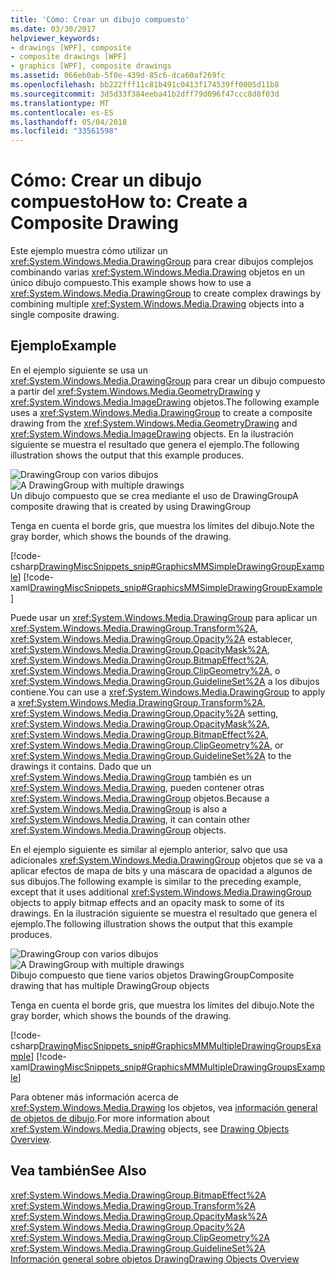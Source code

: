 ```yaml
---
title: 'Cómo: Crear un dibujo compuesto'
ms.date: 03/30/2017
helpviewer_keywords:
- drawings [WPF], composite
- composite drawings [WPF]
- graphics [WPF], composite drawings
ms.assetid: 066eb0ab-5f0e-439d-85c6-dca60af269fc
ms.openlocfilehash: bb222fff11c81b491c0413f174539ff0005d11b8
ms.sourcegitcommit: 3d5d33f384eeba41b2dff79d096f47ccc8d8f03d
ms.translationtype: MT
ms.contentlocale: es-ES
ms.lasthandoff: 05/04/2018
ms.locfileid: "33561598"
---
```

# <a name="how-to-create-a-composite-drawing"></a><span data-ttu-id="becf2-102">Cómo: Crear un dibujo compuesto</span><span class="sxs-lookup"><span data-stu-id="becf2-102">How to: Create a Composite Drawing</span></span>
<span data-ttu-id="becf2-103">Este ejemplo muestra cómo utilizar un <xref:System.Windows.Media.DrawingGroup> para crear dibujos complejos combinando varias <xref:System.Windows.Media.Drawing> objetos en un único dibujo compuesto.</span><span class="sxs-lookup"><span data-stu-id="becf2-103">This example shows how to use a <xref:System.Windows.Media.DrawingGroup> to create complex drawings by combining multiple <xref:System.Windows.Media.Drawing> objects into a single composite drawing.</span></span>  
  
## <a name="example"></a><span data-ttu-id="becf2-104">Ejemplo</span><span class="sxs-lookup"><span data-stu-id="becf2-104">Example</span></span>  
 <span data-ttu-id="becf2-105">En el ejemplo siguiente se usa un <xref:System.Windows.Media.DrawingGroup> para crear un dibujo compuesto a partir del <xref:System.Windows.Media.GeometryDrawing> y <xref:System.Windows.Media.ImageDrawing> objetos.</span><span class="sxs-lookup"><span data-stu-id="becf2-105">The following example uses a <xref:System.Windows.Media.DrawingGroup> to create a composite drawing from the <xref:System.Windows.Media.GeometryDrawing> and <xref:System.Windows.Media.ImageDrawing> objects.</span></span> <span data-ttu-id="becf2-106">En la ilustración siguiente se muestra el resultado que genera el ejemplo.</span><span class="sxs-lookup"><span data-stu-id="becf2-106">The following illustration shows the output that this example produces.</span></span>  
  
 <span data-ttu-id="becf2-107">![DrawingGroup con varios dibujos](../../../../docs/framework/wpf/graphics-multimedia/media/graphicsmm-simple.jpg "graphicsmm_simple")</span><span class="sxs-lookup"><span data-stu-id="becf2-107">![A DrawingGroup with multiple drawings](../../../../docs/framework/wpf/graphics-multimedia/media/graphicsmm-simple.jpg "graphicsmm_simple")</span></span>  
<span data-ttu-id="becf2-108">Un dibujo compuesto que se crea mediante el uso de DrawingGroup</span><span class="sxs-lookup"><span data-stu-id="becf2-108">A composite drawing that is created by using DrawingGroup</span></span>  
  
 <span data-ttu-id="becf2-109">Tenga en cuenta el borde gris, que muestra los límites del dibujo.</span><span class="sxs-lookup"><span data-stu-id="becf2-109">Note the gray border, which shows the bounds of the drawing.</span></span>  
  
 [!code-csharp[DrawingMiscSnippets_snip#GraphicsMMSimpleDrawingGroupExample](../../../../samples/snippets/csharp/VS_Snippets_Wpf/DrawingMiscSnippets_snip/CSharp/DrawingGroupExample.cs#graphicsmmsimpledrawinggroupexample)]
 [!code-xaml[DrawingMiscSnippets_snip#GraphicsMMSimpleDrawingGroupExample](../../../../samples/snippets/xaml/VS_Snippets_Wpf/DrawingMiscSnippets_snip/XAML/DrawingGroupExample.xaml#graphicsmmsimpledrawinggroupexample)]  
  
 <span data-ttu-id="becf2-110">Puede usar un <xref:System.Windows.Media.DrawingGroup> para aplicar un <xref:System.Windows.Media.DrawingGroup.Transform%2A>, <xref:System.Windows.Media.DrawingGroup.Opacity%2A> establecer, <xref:System.Windows.Media.DrawingGroup.OpacityMask%2A>, <xref:System.Windows.Media.DrawingGroup.BitmapEffect%2A>, <xref:System.Windows.Media.DrawingGroup.ClipGeometry%2A>, o <xref:System.Windows.Media.DrawingGroup.GuidelineSet%2A> a los dibujos contiene.</span><span class="sxs-lookup"><span data-stu-id="becf2-110">You can use a <xref:System.Windows.Media.DrawingGroup> to apply a <xref:System.Windows.Media.DrawingGroup.Transform%2A>, <xref:System.Windows.Media.DrawingGroup.Opacity%2A> setting, <xref:System.Windows.Media.DrawingGroup.OpacityMask%2A>, <xref:System.Windows.Media.DrawingGroup.BitmapEffect%2A>, <xref:System.Windows.Media.DrawingGroup.ClipGeometry%2A>, or <xref:System.Windows.Media.DrawingGroup.GuidelineSet%2A> to the drawings it contains.</span></span> <span data-ttu-id="becf2-111">Dado que un <xref:System.Windows.Media.DrawingGroup> también es un <xref:System.Windows.Media.Drawing>, pueden contener otras <xref:System.Windows.Media.DrawingGroup> objetos.</span><span class="sxs-lookup"><span data-stu-id="becf2-111">Because a <xref:System.Windows.Media.DrawingGroup> is also a <xref:System.Windows.Media.Drawing>, it can contain other <xref:System.Windows.Media.DrawingGroup> objects.</span></span>  
  
 <span data-ttu-id="becf2-112">En el ejemplo siguiente es similar al ejemplo anterior, salvo que usa adicionales <xref:System.Windows.Media.DrawingGroup> objetos que se va a aplicar efectos de mapa de bits y una máscara de opacidad a algunos de sus dibujos.</span><span class="sxs-lookup"><span data-stu-id="becf2-112">The following example is similar to the preceding example, except that it uses additional <xref:System.Windows.Media.DrawingGroup> objects to apply bitmap effects and an opacity mask to some of its drawings.</span></span> <span data-ttu-id="becf2-113">En la ilustración siguiente se muestra el resultado que genera el ejemplo.</span><span class="sxs-lookup"><span data-stu-id="becf2-113">The following illustration shows the output that this example produces.</span></span>  
  
 <span data-ttu-id="becf2-114">![DrawingGroup con varios dibujos](../../../../docs/framework/wpf/graphics-multimedia/media/graphicsmm-multiple.jpg "graphicsmm_multiple")</span><span class="sxs-lookup"><span data-stu-id="becf2-114">![A DrawingGroup with multiple drawings](../../../../docs/framework/wpf/graphics-multimedia/media/graphicsmm-multiple.jpg "graphicsmm_multiple")</span></span>  
<span data-ttu-id="becf2-115">Dibujo compuesto que tiene varios objetos DrawingGroup</span><span class="sxs-lookup"><span data-stu-id="becf2-115">Composite drawing that has multiple DrawingGroup objects</span></span>  
  
 <span data-ttu-id="becf2-116">Tenga en cuenta el borde gris, que muestra los límites del dibujo.</span><span class="sxs-lookup"><span data-stu-id="becf2-116">Note the gray border, which shows the bounds of the drawing.</span></span>  
  
 [!code-csharp[DrawingMiscSnippets_snip#GraphicsMMMultipleDrawingGroupsExample](../../../../samples/snippets/csharp/VS_Snippets_Wpf/DrawingMiscSnippets_snip/CSharp/DrawingGroupExample.cs#graphicsmmmultipledrawinggroupsexample)]
 [!code-xaml[DrawingMiscSnippets_snip#GraphicsMMMultipleDrawingGroupsExample](../../../../samples/snippets/xaml/VS_Snippets_Wpf/DrawingMiscSnippets_snip/XAML/DrawingGroupExample.xaml#graphicsmmmultipledrawinggroupsexample)]  
  
 <span data-ttu-id="becf2-117">Para obtener más información acerca de <xref:System.Windows.Media.Drawing> los objetos, vea [información general de objetos de dibujo](../../../../docs/framework/wpf/graphics-multimedia/drawing-objects-overview.md).</span><span class="sxs-lookup"><span data-stu-id="becf2-117">For more information about <xref:System.Windows.Media.Drawing> objects, see [Drawing Objects Overview](../../../../docs/framework/wpf/graphics-multimedia/drawing-objects-overview.md).</span></span>  
  
## <a name="see-also"></a><span data-ttu-id="becf2-118">Vea también</span><span class="sxs-lookup"><span data-stu-id="becf2-118">See Also</span></span>  
 <xref:System.Windows.Media.DrawingGroup.BitmapEffect%2A>  
 <xref:System.Windows.Media.DrawingGroup.Transform%2A>  
 <xref:System.Windows.Media.DrawingGroup.OpacityMask%2A>  
 <xref:System.Windows.Media.DrawingGroup.Opacity%2A>  
 <xref:System.Windows.Media.DrawingGroup.ClipGeometry%2A>  
 <xref:System.Windows.Media.DrawingGroup.GuidelineSet%2A>  
 [<span data-ttu-id="becf2-119">Información general sobre objetos Drawing</span><span class="sxs-lookup"><span data-stu-id="becf2-119">Drawing Objects Overview</span></span>](../../../../docs/framework/wpf/graphics-multimedia/drawing-objects-overview.md)
